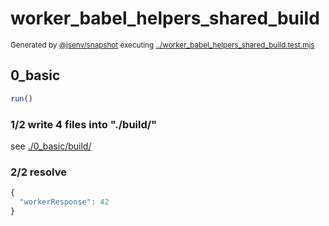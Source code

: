 # worker_babel_helpers_shared_build

<sub>
  Generated by <a href="https://github.com/jsenv/core/tree/main/packages/independent/snapshot">@jsenv/snapshot</a> executing <a href="../worker_babel_helpers_shared_build.test.mjs">../worker_babel_helpers_shared_build.test.mjs</a>
</sub>

## 0_basic

```js
run()
```

### 1/2 write 4 files into "./build/"

see [./0_basic/build/](./0_basic/build/)

### 2/2 resolve

```js
{
  "workerResponse": 42
}
```